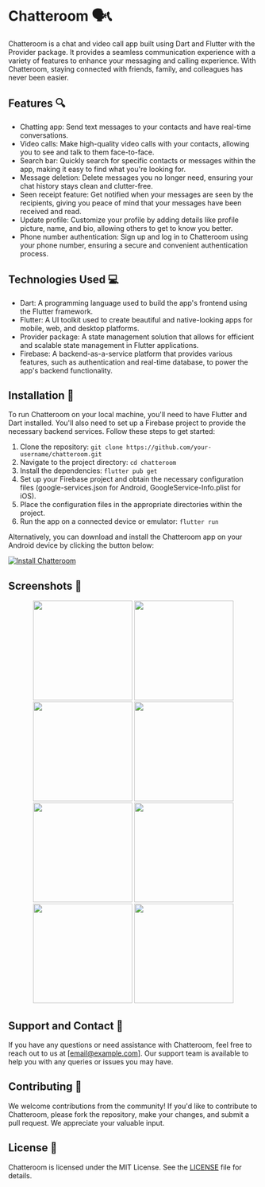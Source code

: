 # Chatteroom 🗣️📞

Chatteroom is a chat and video call app built using Dart and Flutter with the Provider package. It provides a seamless communication experience with a variety of features to enhance your messaging and calling experience. With Chatteroom, staying connected with friends, family, and colleagues has never been easier.

## Features 🔍

- Chatting app: Send text messages to your contacts and have real-time conversations.
- Video calls: Make high-quality video calls with your contacts, allowing you to see and talk to them face-to-face.
- Search bar: Quickly search for specific contacts or messages within the app, making it easy to find what you're looking for.
- Message deletion: Delete messages you no longer need, ensuring your chat history stays clean and clutter-free.
- Seen receipt feature: Get notified when your messages are seen by the recipients, giving you peace of mind that your messages have been received and read.
- Update profile: Customize your profile by adding details like profile picture, name, and bio, allowing others to get to know you better.
- Phone number authentication: Sign up and log in to Chatteroom using your phone number, ensuring a secure and convenient authentication process.

## Technologies Used 💻

- Dart: A programming language used to build the app's frontend using the Flutter framework.
- Flutter: A UI toolkit used to create beautiful and native-looking apps for mobile, web, and desktop platforms.
- Provider package: A state management solution that allows for efficient and scalable state management in Flutter applications.
- Firebase: A backend-as-a-service platform that provides various features, such as authentication and real-time database, to power the app's backend functionality.

## Installation 🚀

To run Chatteroom on your local machine, you'll need to have Flutter and Dart installed. You'll also need to set up a Firebase project to provide the necessary backend services. Follow these steps to get started:

1. Clone the repository: `git clone https://github.com/your-username/chatteroom.git`
2. Navigate to the project directory: `cd chatteroom`
3. Install the dependencies: `flutter pub get`
4. Set up your Firebase project and obtain the necessary configuration files (google-services.json for Android, GoogleService-Info.plist for iOS).
5. Place the configuration files in the appropriate directories within the project.
6. Run the app on a connected device or emulator: `flutter run`

Alternatively, you can download and install the Chatteroom app on your Android device by clicking the button below:

[![Install Chatteroom](https://img.shields.io/badge/Install-Chatteroom%20App-green.svg)](https://drive.google.com/file/d/your-apk-download-link)

## Screenshots 📱


<p align="center">
  <img src="https://github.com/helloamj/Chatteroom/assets/110400753/0666be6a-9f2c-45f0-be6c-f19d7a95fb5b" width="200"  />
  <img src="https://github.com/helloamj/Chatteroom/assets/110400753/eb151ff6-2cb2-4e94-b0f3-cb6abeedfa59" width="200" /> 
  <img src="https://github.com/helloamj/Chatteroom/assets/110400753/c23a2276-a936-4e19-9c6b-cdc43b520f34" width="200" />
  <img src="https://github.com/helloamj/Chatteroom/assets/110400753/70e2704c-849d-442c-a934-1f7ee6455404" width="200" />
<img src="https://github.com/helloamj/Chatteroom/assets/110400753/52afe3d5-f385-49bb-ad6d-c622af43fd88" width="200"  />
  <img src="https://github.com/helloamj/Chatteroom/assets/110400753/513671e1-e606-4776-9999-bf6d4e742af5" width="200" /> 
  <img src="https://github.com/helloamj/Chatteroom/assets/110400753/d540f9b6-7f55-41e2-842d-eabebb0a6337" width="200" />
  <img src="https://github.com/helloamj/Chatteroom/assets/110400753/21b032b8-d146-435b-8c32-bb9169414b09" width="200" />
</p>

## Support and Contact 📧

If you have any questions or need assistance with Chatteroom, feel free to reach out to us at [email@example.com]. Our support team is available to help you with any queries or issues you may have.

## Contributing 🤝

We welcome contributions from the community! If you'd like to contribute to Chatteroom, please fork the repository, make your changes, and submit a pull request. We appreciate your valuable input.

## License 📜

Chatteroom is licensed under the MIT License. See the [LICENSE](https://github.com/your-username/chatteroom/LICENSE) file for details.
